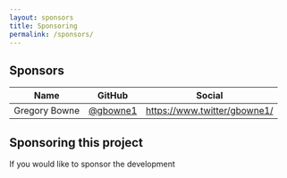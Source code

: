 ```yaml
---
layout: sponsors
title: Sponsoring
permalink: /sponsors/
---
```


## Sponsors

| Name | GitHub | Social |
|------|--------|--------|
| Gregory Bowne | [@gbowne1](https://github.com/gbowne1) | <https://www.twitter/gbowne1/> |

## Sponsoring this project

If you would like to sponsor the development 